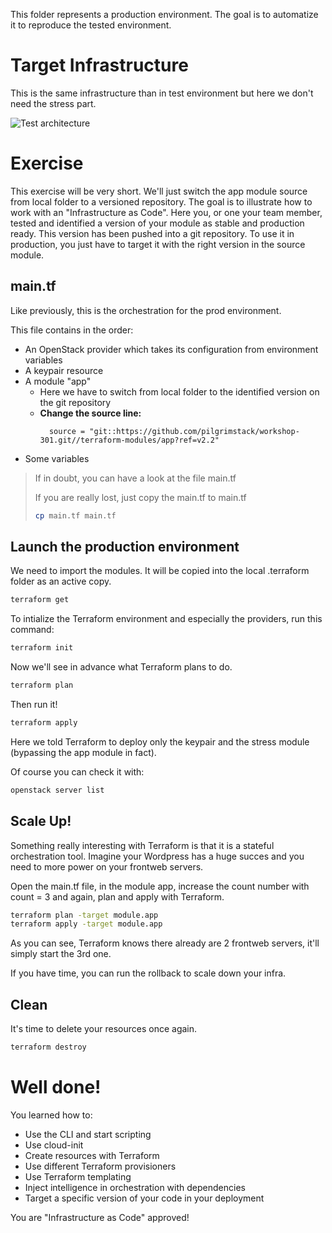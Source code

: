 This folder represents a production environment. The goal is to automatize it to reproduce the tested environment.

# Target Infrastructure

This is the same infrastructure than in test environment but here we don't need the stress part.

![Test architecture](./content/arch.png)

# Exercise

This exercise will be very short. We'll just switch the app module source from local folder to a versioned repository. The goal is to illustrate how to work with an "Infrastructure as Code". Here you, or one your team member, tested and identified a version of your module as stable and production ready. This version has been pushed into a git repository. To use it in production, you just have to target it with the right version in the source module.

## main.tf

Like previously, this is the orchestration for the prod environment.

This file contains in the order:

  * An OpenStack provider which takes its configuration from environment variables
  * A keypair resource
  * A module "app"
    * Here we have to switch from local folder to the identified version on the git repository
    * **Change the source line:**
      ```
        source = "git::https://github.com/pilgrimstack/workshop-301.git//terraform-modules/app?ref=v2.2"
      ```
  * Some variables

> If in doubt, you can have a look at the file main.tf
>
> If you are really lost, just copy the main.tf to main.tf
> ```bash
> cp main.tf main.tf
> ```

## Launch the production environment

We need to import the modules. It will be copied into the local .terraform folder as an active copy.
```bash
terraform get
```

To intialize the Terraform environment and especially the providers, run this command:
```bash
terraform init
```

Now we'll see in advance what Terraform plans to do.
```bash
terraform plan
```

Then run it!
```bash
terraform apply
```

Here we told Terraform to deploy only the keypair and the stress module (bypassing the app module in fact).

Of course you can check it with:
```bash
openstack server list
```

## Scale Up!

Something really interesting with Terraform is that it is a stateful orchestration tool. Imagine your Wordpress has a huge succes and you need to more power on your frontweb servers.

Open the main.tf file, in the module app, increase the count number with count = 3 and again, plan and apply with Terraform.

```bash
terraform plan -target module.app
terraform apply -target module.app
```

As you can see, Terraform knows there already are 2 frontweb servers, it'll simply start the 3rd one.

If you have time, you can run the rollback to scale down your infra.

## Clean

It's time to delete your resources once again.

```bash
terraform destroy
```

# Well done!

You learned how to:
  * Use the CLI and start scripting
  * Use cloud-init
  * Create resources with Terraform
  * Use different Terraform provisioners
  * Use Terraform templating
  * Inject intelligence in orchestration with dependencies
  * Target a specific version of your code in your deployment

You are "Infrastructure as Code" approved!
